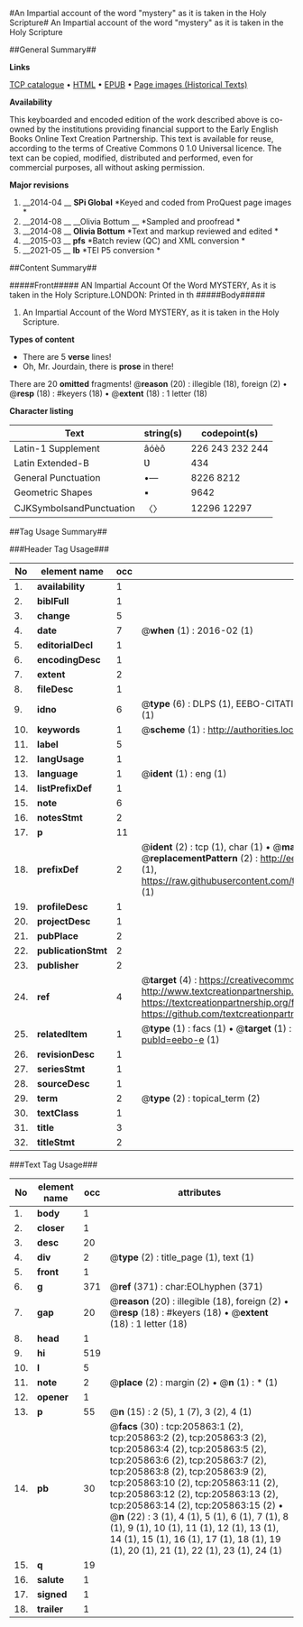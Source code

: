 #An Impartial account of the word "mystery" as it is taken in the Holy Scripture#
An Impartial account of the word "mystery" as it is taken in the Holy Scripture

##General Summary##

**Links**

[TCP catalogue](http://www.ota.ox.ac.uk/tcp/)  • 
[HTML](http://tei.it.ox.ac.uk/tcp/Texts-HTML/free/B24/B24569.html)  • 
[EPUB](http://tei.it.ox.ac.uk/tcp/Texts-EPUB/free/B24/B24569.epub) • 
[Page images (Historical Texts)](https://historicaltexts.jisc.ac.uk/eebo-31355310e)

**Availability**

This keyboarded and encoded edition of the work described above is co-owned by the
    institutions providing financial support to the Early English Books Online Text Creation
    Partnership. This text is available for reuse, according to the terms of  Creative Commons 0 1.0 Universal
    licence. The text can be copied, modified, distributed and performed, even for commercial
    purposes, all without asking permission.

**Major revisions**

1. __2014-04 __ __SPi Global__ *Keyed and coded from ProQuest page images *
1. __2014-08 __ __Olivia Bottum __ *Sampled and proofread *
1. __2014-08 __ __Olivia Bottum__ *Text and markup reviewed and edited *
1. __2015-03 __ __pfs__ *Batch review (QC) and XML conversion *
1. __2021-05 __ __lb__ *TEI P5 conversion *

##Content Summary##

#####Front#####
AN Impartial Account Of the Word MYSTERY, As it is taken in the Holy Scripture.LONDON: Printed in th
#####Body#####

1. An Impartial Account of the Word MYSTERY, as it is taken in the Holy Scripture.

**Types of content**

  * There are 5 **verse** lines!
  * Oh, Mr. Jourdain, there is **prose** in there!

There are 20 **omitted** fragments! 
 @__reason__ (20) : illegible (18), foreign (2)  •  @__resp__ (18) : #keyers (18)  •  @__extent__ (18) : 1 letter (18)

**Character listing**


|Text|string(s)|codepoint(s)|
|---|---|---|
|Latin-1 Supplement|âóèô|226 243 232 244|
|Latin Extended-B|Ʋ|434|
|General Punctuation|•—|8226 8212|
|Geometric Shapes|▪|9642|
|CJKSymbolsandPunctuation|〈〉|12296 12297|

##Tag Usage Summary##

###Header Tag Usage###

|No|element name|occ|attributes|
|---|---|---|---|
|1.|__availability__|1||
|2.|__biblFull__|1||
|3.|__change__|5||
|4.|__date__|7| @__when__ (1) : 2016-02 (1)|
|5.|__editorialDecl__|1||
|6.|__encodingDesc__|1||
|7.|__extent__|2||
|8.|__fileDesc__|1||
|9.|__idno__|6| @__type__ (6) : DLPS (1), EEBO-CITATION (1), VID (1), EEBO-PROQUEST (1), STC (1), OCLC (1)|
|10.|__keywords__|1| @__scheme__ (1) : http://authorities.loc.gov/ (1)|
|11.|__label__|5||
|12.|__langUsage__|1||
|13.|__language__|1| @__ident__ (1) : eng (1)|
|14.|__listPrefixDef__|1||
|15.|__note__|6||
|16.|__notesStmt__|2||
|17.|__p__|11||
|18.|__prefixDef__|2| @__ident__ (2) : tcp (1), char (1)  •  @__matchPattern__ (2) : ([0-9\-]+):([0-9IVX]+) (1), (.+) (1)  •  @__replacementPattern__ (2) : http://eebo.chadwyck.com/downloadtiff?vid=$1&page=$2 (1), https://raw.githubusercontent.com/textcreationpartnership/Texts/master/tcpchars.xml#$1 (1)|
|19.|__profileDesc__|1||
|20.|__projectDesc__|1||
|21.|__pubPlace__|2||
|22.|__publicationStmt__|2||
|23.|__publisher__|2||
|24.|__ref__|4| @__target__ (4) : https://creativecommons.org/publicdomain/zero/1.0/ (1), http://www.textcreationpartnership.org/docs/. (1), https://textcreationpartnership.org/faq/#faq05 (1), https://github.com/textcreationpartnership (1)|
|25.|__relatedItem__|1| @__type__ (1) : facs (1)  •  @__target__ (1) : https://data.historicaltexts.jisc.ac.uk/view?pubId=eebo-e (1)|
|26.|__revisionDesc__|1||
|27.|__seriesStmt__|1||
|28.|__sourceDesc__|1||
|29.|__term__|2| @__type__ (2) : topical_term (2)|
|30.|__textClass__|1||
|31.|__title__|3||
|32.|__titleStmt__|2||


###Text Tag Usage###

|No|element name|occ|attributes|
|---|---|---|---|
|1.|__body__|1||
|2.|__closer__|1||
|3.|__desc__|20||
|4.|__div__|2| @__type__ (2) : title_page (1), text (1)|
|5.|__front__|1||
|6.|__g__|371| @__ref__ (371) : char:EOLhyphen (371)|
|7.|__gap__|20| @__reason__ (20) : illegible (18), foreign (2)  •  @__resp__ (18) : #keyers (18)  •  @__extent__ (18) : 1 letter (18)|
|8.|__head__|1||
|9.|__hi__|519||
|10.|__l__|5||
|11.|__note__|2| @__place__ (2) : margin (2)  •  @__n__ (1) : * (1)|
|12.|__opener__|1||
|13.|__p__|55| @__n__ (15) : 2 (5), 1 (7), 3 (2), 4 (1)|
|14.|__pb__|30| @__facs__ (30) : tcp:205863:1 (2), tcp:205863:2 (2), tcp:205863:3 (2), tcp:205863:4 (2), tcp:205863:5 (2), tcp:205863:6 (2), tcp:205863:7 (2), tcp:205863:8 (2), tcp:205863:9 (2), tcp:205863:10 (2), tcp:205863:11 (2), tcp:205863:12 (2), tcp:205863:13 (2), tcp:205863:14 (2), tcp:205863:15 (2)  •  @__n__ (22) : 3 (1), 4 (1), 5 (1), 6 (1), 7 (1), 8 (1), 9 (1), 10 (1), 11 (1), 12 (1), 13 (1), 14 (1), 15 (1), 16 (1), 17 (1), 18 (1), 19 (1), 20 (1), 21 (1), 22 (1), 23 (1), 24 (1)|
|15.|__q__|19||
|16.|__salute__|1||
|17.|__signed__|1||
|18.|__trailer__|1||
